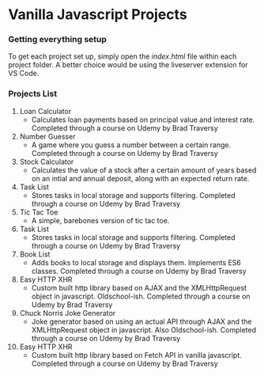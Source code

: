 # Vanilla Javascript Projects

### Getting everything setup

To get each project set up, simply open the _index.html_ file within each project folder. A better choice would be using the liveserver extension for VS Code.

### Projects List

1. Loan Calculator
   - Calculates loan payments based on principal value and interest rate. Completed through a course on Udemy by Brad Traversy
2. Number Guesser
   - A game where you guess a number between a certain range. Completed through a course on Udemy by Brad Traversy
3. Stock Calculator
   - Calculates the value of a stock after a certain amount of years based on an intial and annual deposit, along with an expected return rate.
4. Task List
   - Stores tasks in local storage and supports filtering. Completed through a course on Udemy by Brad Traversy
5. Tic Tac Toe
   - A simple, barebones version of tic tac toe.
6. Task List
   - Stores tasks in local storage and supports filtering. Completed through a course on Udemy by Brad Traversy
7. Book List
   - Adds books to local storage and displays them. Implements ES6 classes. Completed through a course on Udemy by Brad Traversy
8. Easy HTTP XHR
   - Custom built http library based on AJAX and the XMLHttpRequest object in javascript. Oldschool-ish. Completed through a course on Udemy by Brad Traversy
9. Chuck Norris Joke Generator
   - Joke generator based on using an actual API through AJAX and the XMLHttpRequest object in javascript. Also Oldschool-ish. Completed through a course on Udemy by Brad Traversy
10. Easy HTTP XHR
    - Custom built http library based on Fetch API in vanilla javascript. Completed through a course on Udemy by Brad Traversy
